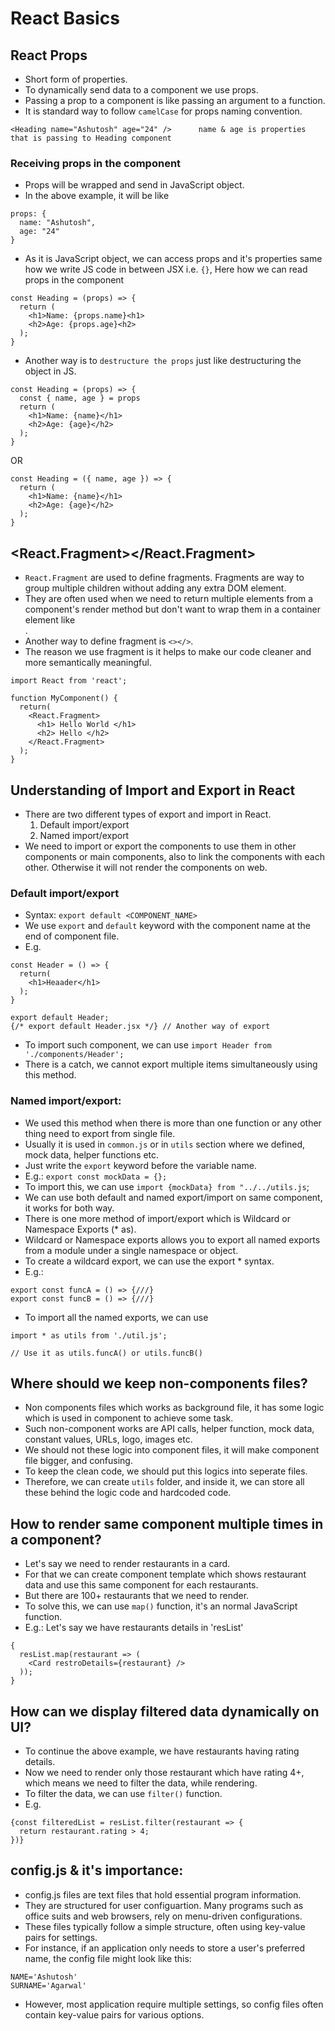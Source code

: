 # React Basics

## React Props
- Short form of properties.
- To dynamically send data to a component we use props.
- Passing a prop to a component is like passing an argument to a function.
- It is standard way to follow `camelCase` for props naming convention.
```
<Heading name="Ashutosh" age="24" />      name & age is properties that is passing to Heading component
```
### Receiving props in the component
- Props will be wrapped and send in JavaScript object.
- In the above example, it will be like
```
props: {
  name: "Ashutosh",
  age: "24"
}
```
- As it is JavaScript object, we can access props and it's properties same how we write JS code in between JSX i.e. `{}`, Here how we can read props in the component
```
const Heading = (props) => {
  return (
    <h1>Name: {props.name}<h1>
    <h2>Age: {props.age}<h2>
  );
}
```
- Another way is to `destructure the props` just like destructuring the object in JS.
```
const Heading = (props) => {
  const { name, age } = props
  return (
    <h1>Name: {name}</h1>
    <h2>Age: {age}</h2>
  );
}
```
OR
```
const Heading = ({ name, age }) => {
  return (
    <h1>Name: {name}</h1>
    <h2>Age: {age}</h2>
  );
}
```

## <React.Fragment></React.Fragment>
- `React.Fragment` are used to define fragments. Fragments are way to group multiple children without adding any extra DOM element.
- They are often used when we need to return multiple elements from a component's render method but don't want to wrap them in a container element like <div>.
- Another way to define fragment is `<></>`.
- The reason we use fragment is it helps to make our code cleaner and more semantically meaningful.
```
import React from 'react';

function MyComponent() {
  return(
    <React.Fragment>
      <h1> Hello World </h1>
      <h2> Hello </h2>
    </React.Fragment>
  );
}
```

## Understanding of Import and Export in React
- There are two different types of export and import in React.
  1. Default import/export
  2. Named import/export
- We need to import or export the components to use them in other components or main components, also to link the components with each other. Otherwise it will not render the components on web.

### Default import/export
- Syntax: `export default <COMPONENT_NAME>`
- We use `export` and `default` keyword with the component name at the end of component file.
- E.g.
```
const Header = () => {
  return(
    <h1>Heaader</h1>
  );
}

export default Header;
{/* export default Header.jsx */} // Another way of export
```
- To import such component, we can use `import Header from './components/Header';`
- There is a catch, we cannot export multiple items simultaneously using this method.

### Named import/export:
- We used this method when there is more than one function or any other thing need to export from single file.
- Usually it is used in `common.js` or in `utils` section where we defined, mock data, helper functions etc.
- Just write the `export` keyword before the variable name.
- E.g.: `export const mockData = {};`
- To import this, we can use `import {mockData} from "../../utils.js`;
- We can use both default and named export/import on same component, it works for both way.
- There is one more method of import/export which is Wildcard or Namespace Exports (* as).
- Wildcard or Namespace exports allows you to export all named exports from a module under a single namespace or object.
- To create a wildcard export, we can use the export * syntax.
- E.g.:
```
export const funcA = () => {///}
export const funcB = () => {///}
```
- To import all the named exports, we can use
```
import * as utils from './util.js';

// Use it as utils.funcA() or utils.funcB()
```

## Where should we keep non-components files?
- Non components files which works as background file, it has some logic which is used in component to achieve some task.
- Such non-component works are API calls, helper function, mock data, constant values, URLs, logo, images etc.
- We should not these logic into component files, it will make component file bigger, and confusing.
- To keep the clean code, we should put this logics into seperate files.
- Therefore, we can create `utils` folder, and inside it, we can store all these behind the logic code and hardcoded code.

## How to render same component multiple times in a component?
- Let's say we need to render restaurants in a card.
- For that we can create component template which shows restaurant data and use this same component for each restaurants.
- But there are 100+ restaurants that we need to render.
- To solve this, we can use `map()` function, it's an normal JavaScript function.
- E.g.: Let's say we have restaurants details in 'resList'
```
{
  resList.map(restaurant => (
    <Card restroDetails={restaurant} />
  ));
}
```

## How can we display filtered data dynamically on UI?
- To continue the above example, we have restaurants having rating details.
- Now we need to render only those restaurant which have rating 4+, which means we need to filter the data, while rendering.
- To filter the data, we can use `filter()` function.
- E.g.
```
{const filteredList = resList.filter(restaurant => {
  return restaurant.rating > 4;
})}
```

## config.js & it's importance:
- config.js files are text files that hold essential program information.
- They are structured for user configuartion. Many programs such as office suits and web browsers, rely on menu-driven configurations.
- These files typically follow a simple structure, often using key-value pairs for settings.
- For instance, if an application only needs to store a user's preferred name, the config file might look like this:
```
NAME='Ashutosh'
SURNAME='Agarwal'
```
- However, most application require multiple settings, so config files often contain key-value pairs for various options.
